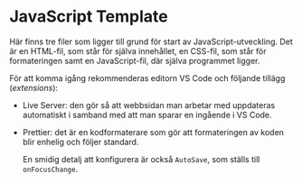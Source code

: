 # JavaScript Template

Här finns tre filer som ligger till grund för start av JavaScript-utveckling.
Det är en HTML-fil, som står för själva innehållet, en CSS-fil, som står för
formateringen samt en JavaScript-fil, där själva programmet ligger.

För att komma igång rekommenderas editorn VS Code och följande tillägg
(_extensions_):

- Live Server: den gör så att webbsidan man arbetar med uppdateras automatiskt
  i samband med att man sparar en ingående i VS Code.
- Prettier: det är en kodformaterare som gör att formateringen av koden blir
  enhelig och följer standard.

  En smidig detalj att konfigurera är också `AutoSave`, som ställs till `onFocusChange`.
